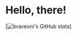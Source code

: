 # Hello, there!

[![braveoni's GitHub stats](https://github-readme-stats.vercel.app/api?username=braveoni)]
